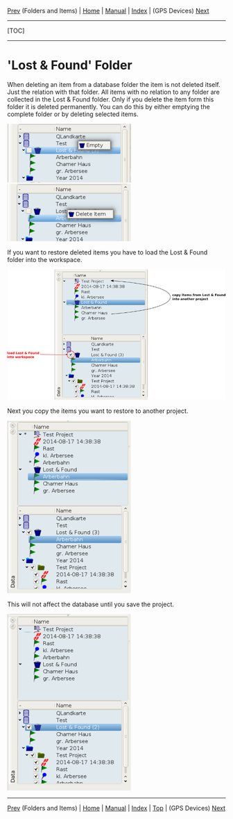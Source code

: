 [Prev](DocGisDatabaseFoldersItems) (Folders and Items) | [Home](Home) | [Manual](DocMain) | [Index](AxAdvIndex) | (GPS Devices) [Next](DocGisDevices)
- - -
[TOC]
- - -

# 'Lost & Found' Folder

When deleting an item from a database folder the item is not deleted itself. Just the relation with that folder. All items with no relation to any folder are collected in the Lost & Found folder. Only if you delete the item form this folder it is deleted permanently. You can do this by either emptying the complete folder or by deleting selected items.

![maproom2](images/DocGisDatabaseLostFound/maproom1.png) ![maproom2](images/DocGisDatabaseLostFound/maproom2.png)

If you want to restore deleted items you have to load the Lost & Found folder into the workspace.

![maproom2](images/DocGisDatabaseLostFound/maproom4.png)

Next you copy the items you want to restore to another project.

![maproom2](images/DocGisDatabaseLostFound/maproom5.png)

This will not affect the database until you save the project.

![maproom2](images/DocGisDatabaseLostFound/maproom6.png)

- - -
[Prev](DocGisDatabaseFoldersItems) (Folders and Items) | [Home](Home) | [Manual](DocMain) | [Index](AxAdvIndex) | [Top](#) | (GPS Devices) [Next](DocGisDevices)
